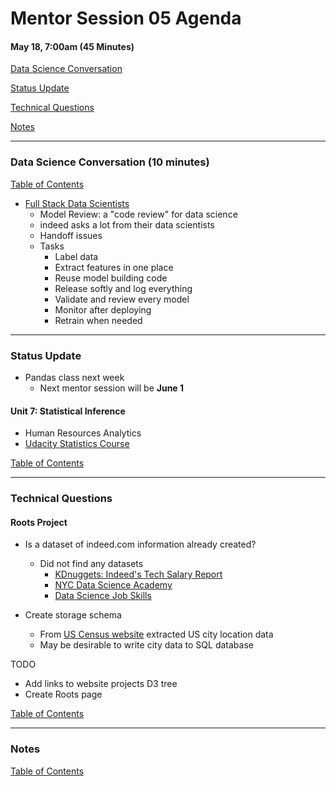 # Mentor Session 05 Agenda

#### May 18, 7:00am (45 Minutes)


[Data Science Conversation](#ds_converstation)

[Status Update](#status_update)

[Technical Questions](#technical_questions)

[Notes](#notes)


---
### <a name="ds_conversation"></a> Data Science Conversation (10 minutes)

[Table of Contents](#toc)
- [Full Stack Data Scientists](http://engineering.indeedblog.com/talks/data-to-deployment/)
    - Model Review: a "code review" for data science
    - indeed asks a lot from their data scientists
    - Handoff issues
    - Tasks
        - Label data
        - Extract features in one place
        - Reuse model building code
        - Release softly and log everything
        - Validate and review every model
        - Monitor after deploying
        - Retrain when needed

---
### <a name="status_update"></a> Status Update
- Pandas class next week
    - Next mentor session will be **June 1**

#### Unit 7: Statistical Inference
- Human Resources Analytics
- [Udacity Statistics Course](https://classroom.udacity.com/courses/st101)

[Table of Contents](#toc)


---
### <a name="technical_questions"></a> Technical Questions 

#### Roots Project
- Is a dataset of indeed.com information already created?
    - Did not find any datasets
        - [KDnuggets: Indeed's Tech Salary Report](http://www.kdnuggets.com/2016/09/data-scientist-pay-location-indeed-tech-salary-report.html)
        - [NYC Data Science Academy](http://blog.nycdatascience.com/student-works/project-3-web-scraping-company-data-from-indeed-com-and-dice-com/)
        - [Data Science Job Skills](https://jessesw.com/Data-Science-Skills/)

- Create storage schema
    - From [US Census website](https://www.census.gov/geo/maps-data/data/gazetteer2016.html) extracted US city location data
    - May be desirable to write city data to SQL database 

TODO
- Add links to website projects D3 tree
- Create Roots page

[Table of Contents](#toc)


---
### <a name="notes"></a> Notes

[Table of Contents](#toc)

